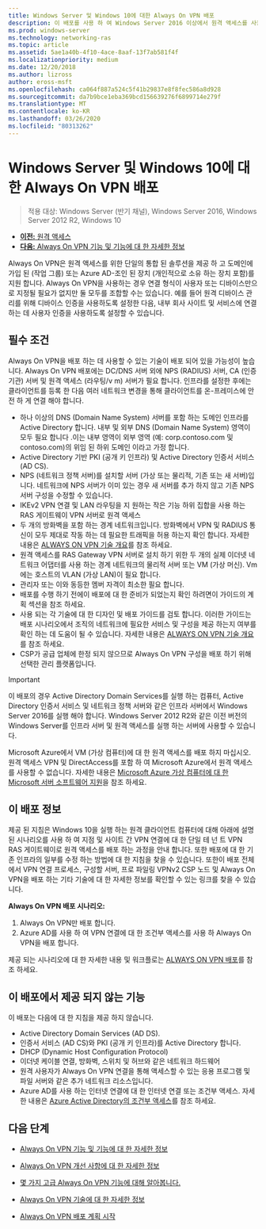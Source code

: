 ```yaml
---
title: Windows Server 및 Windows 10에 대한 Always On VPN 배포
description: 이 배포를 사용 하 여 Windows Server 2016 이상에서 원격 액세스를 사용 하 여 원격 직원의 VPN (가상 사설망) 연결 Always On 배포 하 고 Windows 10 클라이언트 컴퓨터에 대 한 Always On VPN 프로필을 배포할 수 있습니다.
ms.prod: windows-server
ms.technology: networking-ras
ms.topic: article
ms.assetid: 5ae1a40b-4f10-4ace-8aaf-13f7ab581f4f
ms.localizationpriority: medium
ms.date: 12/20/2018
ms.author: lizross
author: eross-msft
ms.openlocfilehash: ca064f887a524c5f41b29837e8f8fec586a8d928
ms.sourcegitcommit: da7b9bce1eba369bcd156639276f6899714e279f
ms.translationtype: MT
ms.contentlocale: ko-KR
ms.lasthandoff: 03/26/2020
ms.locfileid: "80313262"
---
```

# <a name="always-on-vpn-deployment-for-windows-server-and-windows-10"></a>Windows Server 및 Windows 10에 대 한 Always On VPN 배포

>적용 대상: Windows Server (반기 채널), Windows Server 2016, Windows Server 2012 R2, Windows 10

- [**이전:** 원격 액세스](../../../Remote-Access.md)<br>
- [**다음:** Always On VPN 기능 및 기능에 대 한 자세한 정보](../../vpn-map-da.md)

Always On VPN은 원격 액세스를 위한 단일의 통합 된 솔루션을 제공 하 고 도메인에 가입 된 (작업 그룹) 또는 Azure AD-조인 된 장치 (개인적으로 소유 하는 장치 포함)를 지원 합니다. Always On VPN을 사용하는 경우 연결 형식이 사용자 또는 디바이스만으로 지정될 필요가 없지만 둘 모두를 조합할 수는 있습니다. 예를 들어 원격 디바이스 관리를 위해 디바이스 인증을 사용하도록 설정한 다음, 내부 회사 사이트 및 서비스에 연결하는 데 사용자 인증을 사용하도록 설정할 수 있습니다.

## <a name="prerequisites"></a>필수 조건

Always On VPN을 배포 하는 데 사용할 수 있는 기술이 배포 되어 있을 가능성이 높습니다. Always On VPN 배포에는 DC/DNS 서버 외에 NPS (RADIUS) 서버, CA (인증 기관) 서버 및 원격 액세스 (라우팅/v m) 서버가 필요 합니다. 인프라를 설정한 후에는 클라이언트를 등록 한 다음 여러 네트워크 변경을 통해 클라이언트를 온-프레미스에 안전 하 게 연결 해야 합니다.

- 하나 이상의 DNS (Domain Name System) 서버를 포함 하는 도메인 인프라를 Active Directory 합니다. 내부 및 외부 DNS (Domain Name System) 영역이 모두 필요 합니다 .이는 내부 영역이 외부 영역 (예: corp.contoso.com 및 contoso.com)의 위임 된 하위 도메인 이라고 가정 합니다.
- Active Directory 기반 PKI (공개 키 인프라) 및 Active Directory 인증서 서비스 (AD CS).
- NPS (네트워크 정책 서버)를 설치할 서버 (가상 또는 물리적, 기존 또는 새 서버)입니다. 네트워크에 NPS 서버가 이미 있는 경우 새 서버를 추가 하지 않고 기존 NPS 서버 구성을 수정할 수 있습니다.
- IKEv2 VPN 연결 및 LAN 라우팅을 지 원하는 작은 기능 하위 집합을 사용 하는 RAS 게이트웨이 VPN 서버로 원격 액세스
- 두 개의 방화벽을 포함 하는 경계 네트워크입니다.  방화벽에서 VPN 및 RADIUS 통신이 모두 제대로 작동 하는 데 필요한 트래픽을 허용 하는지 확인 합니다. 자세한 내용은 [ALWAYS ON VPN 기술 개요](../always-on-vpn-technology-overview.md)를 참조 하세요.
- 원격 액세스를 RAS Gateway VPN 서버로 설치 하기 위한 두 개의 실제 이더넷 네트워크 어댑터를 사용 하는 경계 네트워크의 물리적 서버 또는 VM (가상 머신). Vm에는 호스트의 VLAN (가상 LAN)이 필요 합니다. 
- 관리자 또는 이와 동등한 멤버 자격이 최소한 필요 합니다.
- 배포를 수행 하기 전에이 배포에 대 한 준비가 되었는지 확인 하려면이 가이드의 계획 섹션을 참조 하세요.
- 사용 되는 각 기술에 대 한 디자인 및 배포 가이드를 검토 합니다. 이러한 가이드는 배포 시나리오에서 조직의 네트워크에 필요한 서비스 및 구성을 제공 하는지 여부를 확인 하는 데 도움이 될 수 있습니다. 자세한 내용은 [ALWAYS ON VPN 기술 개요](../always-on-vpn-technology-overview.md)를 참조 하세요.
- CSP가 공급 업체에 한정 되지 않으므로 Always On VPN 구성을 배포 하기 위해 선택한 관리 플랫폼입니다.

>[!IMPORTANT]
>이 배포의 경우 Active Directory Domain Services를 실행 하는 컴퓨터, Active Directory 인증서 서비스 및 네트워크 정책 서버와 같은 인프라 서버에서 Windows Server 2016를 실행 해야 합니다. Windows Server 2012 R2와 같은 이전 버전의 Windows Server를 인프라 서버 및 원격 액세스를 실행 하는 서버에 사용할 수 있습니다.
>
>Microsoft Azure에서 VM (가상 컴퓨터)에 대 한 원격 액세스를 배포 하지 마십시오. 원격 액세스 VPN 및 DirectAccess를 포함 하 여 Microsoft Azure에서 원격 액세스를 사용할 수 없습니다. 자세한 내용은 [Microsoft Azure 가상 컴퓨터에 대 한 Microsoft 서버 소프트웨어 지원](https://support.microsoft.com/help/2721672/microsoft-server-software-support-for-microsoft-azure-virtual-machines)을 참조 하세요.

## <a name="about-this-deployment"></a>이 배포 정보

제공 된 지침은 Windows 10을 실행 하는 원격 클라이언트 컴퓨터에 대해 아래에 설명 된 시나리오를 사용 하 여 지점 및 사이트 간 VPN 연결에 대 한 단일 테 넌 트 VPN RAS 게이트웨이로 원격 액세스를 배포 하는 과정을 안내 합니다. 또한 배포에 대 한 기존 인프라의 일부를 수정 하는 방법에 대 한 지침을 찾을 수 있습니다. 또한이 배포 전체에서 VPN 연결 프로세스, 구성할 서버, 프로 파일링 VPNv2 CSP 노드 및 Always On VPN을 배포 하는 기타 기술에 대 한 자세한 정보를 확인할 수 있는 링크를 찾을 수 있습니다.

**Always On VPN 배포 시나리오:**

1. Always On VPN만 배포 합니다.
2. Azure AD를 사용 하 여 VPN 연결에 대 한 조건부 액세스를 사용 하 Always On VPN을 배포 합니다.

제공 되는 시나리오에 대 한 자세한 내용 및 워크플로는 [ALWAYS ON VPN 배포](always-on-vpn-deploy-deployment.md)를 참조 하세요.

## <a name="what-isnt-provided-in-this-deployment"></a>이 배포에서 제공 되지 않는 기능

이 배포는 다음에 대 한 지침을 제공 하지 않습니다.

- Active Directory Domain Services (AD DS).
- 인증서 서비스 (AD CS)와 PKI (공개 키 인프라)를 Active Directory 합니다.
- DHCP (Dynamic Host Configuration Protocol)
- 이더넷 케이블 연결, 방화벽, 스위치 및 허브와 같은 네트워크 하드웨어
- 원격 사용자가 Always On VPN 연결을 통해 액세스할 수 있는 응용 프로그램 및 파일 서버와 같은 추가 네트워크 리소스입니다.
- Azure AD를 사용 하는 인터넷 연결에 대 한 인터넷 연결 또는 조건부 액세스. 자세한 내용은 [Azure Active Directory의 조건부 액세스](https://docs.microsoft.com/azure/active-directory/active-directory-conditional-access-azure-portal)를 참조 하세요.

## <a name="next-steps"></a>다음 단계

- [Always On VPN 기능 및 기능에 대 한 자세한 정보](../../vpn-map-da.md)

- [Always On VPN 개선 사항에 대 한 자세한 정보](../always-on-vpn-enhancements.md)

- [몇 가지 고급 Always On VPN 기능에 대해 알아봅니다.](always-on-vpn-adv-options.md)

- [Always On VPN 기술에 대 한 자세한 정보](../always-on-vpn-technology-overview.md)

- [Always On VPN 배포 계획 시작](always-on-vpn-deploy-deployment.md)